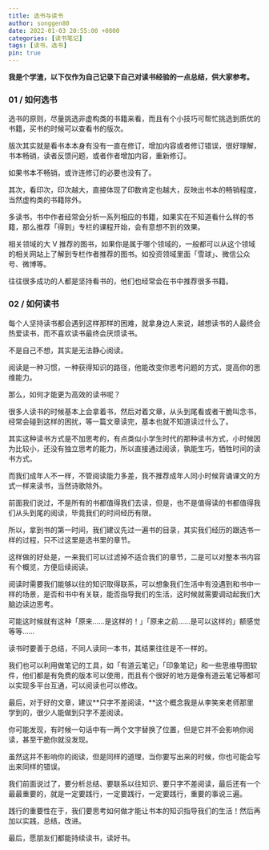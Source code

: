 ```yaml
---
title: 选书与读书
author: songgen80
date: 2022-01-03 20:55:00 +0800
categories: [读书笔记]
tags: [读书，选书]
pin: true
---
```


**我是个学渣，以下仅作为自己记录下自己对读书经验的一点总结，供大家参考。**

### 01 / 如何选书

选书的原则，尽量挑选非虚构类的书籍来看，而且有个小技巧可帮忙挑选到质优的书籍，买书的时候可以查看书的版次。

版次其实就是看书本本身有没有一直在修订，增加内容或者修订错误，很好理解，书本畅销，读者反馈问题，或者作者增加内容，重新修订。

如果书本不畅销，或许连修订的必要也没有了。

其次，看印次，印次越大，直接体现了印数肯定也越大，反映出书本的畅销程度，当然虚构类的书籍除外。

多读书，书中作者经常会分析一系列相应的书籍，如果实在不知道看什么样的书籍，那么推荐「得到」专栏的课程开始，会有意想不到的效果。

相关领域的大 V 推荐的图书，如果你是属于哪个领域的，一般都可以从这个领域的相关网站上了解到专栏作者推荐的图书。如投资领域里面「雪球」、微信公众号、微博等。

往往很多成功的人都是坚持看书的，他们也经常会在书中推荐很多书籍。

### 02 / 如何读书

每个人坚持读书都会遇到这样那样的困难，就拿身边人来说，越想读书的人最终会热爱读书，而不喜欢读书最终会厌烦读书。

不是自己不想，其实是无法静心阅读。

阅读是一种习惯，一种获得知识的路径，他能改变你思考问题的方式，提高你的思维能力。

那么，如何才能更为高效的读书呢？

很多人读书的时候基本上会拿着书，然后对着文章，从头到尾看或者干脆叫念书，经常会碰到这样的困扰，等一篇文章读完，基本也就不知道读过什么了。

其实这种读书方式是不加思考的，有点类似小学生时代的那种读书方式，小时候因为比较小，还没有独立思考的能力，所以直接通过阅读，孰能生巧，牺牲时间的读书方式。

而我们成年人不一样，不管阅读能力多差，我不推荐成年人同小时候背诵课文的方式一样来读书，当然诗歌除外。

前面我们说过，不是所有的书都值得我们去读，但是，也不是值得读的书都值得我们从头到尾的阅读，毕竟我们的时间经历有限。

所以，拿到书的第一时间，我们建议先过一遍书的目录，其实我们经历的跟选书一样的过程，只不过这里是选书里的章节。

这样做的好处是，一来我们可以过滤掉不适合我们的章节，二是可以对整本书内容有个概览，方便后续阅读。

阅读时需要我们能够以往的知识取得联系，可以想象我们生活中有没遇到和书中一样的场景，是否和书中有关联，能否指导我们的生活，这时候就需要调动起我们大脑边读边思考。

可能这时候就有这种「原来……是这样的！」「原来之前……是可以这样的」额感觉等等……

读书时要善于总结，不同人读同一本书，其结果往往是不一样的。

我们也可以利用做笔记的工具，如「有道云笔记」「印象笔记」和一些思维导图软件，他们都是有免费的版本可以使用，而且有个很好的地方是像有道云笔记等都可以实现多平台互通，可以阅读也可以修改。

最后，对于好的文章，建议**只字不差阅读，**这个概念我是从李笑来老师那里学到的，很少人能做到只字不差阅读。

你可能发现，有时候一句话中有一两个文字替换了位置，但是它并不会影响你阅读，甚至干脆你就没发现。

虽然这并不影响你的阅读，但是同样的道理，当你要写出来的时候，你也可能会写出来同样的错误。

我们前面说过了，要分析总结、要联系以往知识、要只字不差阅读，最后还有一个最最重要的，就是一定要践行，一定要践行，一定要践行，重要的事说三遍。

践行的重要性在于，我们要思考如何做才能让书本的知识指导我们的生活！然后再加以实践，总结，改进。

最后，愿朋友们都能持续读书，读好书。